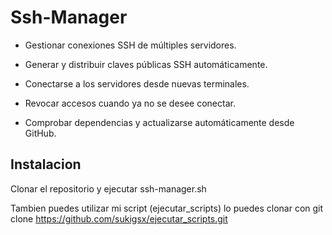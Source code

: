 # Ssh-Manager

- Gestionar conexiones SSH de múltiples servidores.

- Generar y distribuir claves públicas SSH automáticamente.

- Conectarse a los servidores desde nuevas terminales.

- Revocar accesos cuando ya no se desee conectar.

- Comprobar dependencias y actualizarse automáticamente desde GitHub.

## Instalacion
Clonar el repositorio y ejecutar ssh-manager.sh

Tambien puedes utilizar mi script (ejecutar_scripts)
lo puedes clonar con git clone https://github.com/sukigsx/ejecutar_scripts.git

